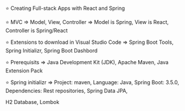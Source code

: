⭐️ Creating Full-stack Apps with React and Spring

⭐️ MVC => Model, View, Controller => Model is Spring, View is React, Controller is Spring/React

⭐️ Extensions to download in Visual Studio Code => Spring Boot Tools, Spring Initializr, Spring Boot Dashbord

⭐️ Prerequisits => Java Development Kit (JDK), Apache Maven, Java Extension Pack

⭐️ Spring initializr => Project: maven, Language: Java, Spring Boot: 3.5.0, Dependencies: Rest repositories, Spring Data JPA, 

H2 Database, Lombok